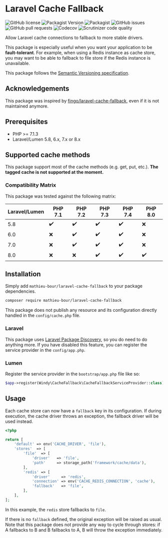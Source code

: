 # Laravel Cache Fallback
![GitHub license](https://img.shields.io/github/license/mathieu-bour/laravel-cache-fallback?style=flat-square)
![Packagist Version](https://img.shields.io/packagist/v/mathieu-bour/laravel-cache-fallback?style=flat-square)
![Packagist](https://img.shields.io/packagist/dt/mathieu-bour/laravel-cache-fallback?style=flat-square)
![GitHub issues](https://img.shields.io/github/issues/mathieu-bour/laravel-cache-fallback?style=flat-square)
![GitHub pull requests](https://img.shields.io/github/issues-pr/mathieu-bour/laravel-cache-fallback?style=flat-square)
![Codecov](https://img.shields.io/codecov/c/gh/mathieu-bour/laravel-cache-fallback?style=flat-square)
![Scrutinizer code quality](https://img.shields.io/scrutinizer/quality/g/mathieu-bour/laravel-cache-fallback?style=flat-square)

Allow Laravel cache connections to fallback to more stable drivers.

This package is especially useful when you want your application to be **fault-tolerant**.
For example, when using a Redis instance as cache store, you may want to be able to fallback to file store if the Redis instance is unavailable.

This package follows the [Semantic Versioning specification](https://semver.org).

## Acknowledgements
This package was inspired by [fingo/laravel-cache-fallback](https://github.com/fingo/laravel-cache-fallback), even if it is not maintained anymore.

## Prerequisites
- PHP >= 7.1.3
- Laravel/Lumen 5.8, 6.x, 7.x or 8.x

## Supported cache methods
This package support most of the cache methods (e.g. get, put, etc.).
**The tagged cache is not supported at the moment.**

### Compatibility Matrix

This package was tested against the following matrix:

| Laravel/Lumen | PHP 7.1            | PHP 7.2            | PHP 7.3            | PHP 7.4            | PHP 8.0            |
|---------------|--------------------|--------------------|--------------------|--------------------|--------------------|
| 5.8           | :heavy_check_mark: | :heavy_check_mark: | :heavy_check_mark: | :heavy_check_mark: | :x:                |
| 6.0           | :x:                | :heavy_check_mark: | :heavy_check_mark: | :heavy_check_mark: | :x:                |
| 7.0           | :x:                | :heavy_check_mark: | :heavy_check_mark: | :heavy_check_mark: | :x:                |
| 8.0           | :x:                | :x:                | :heavy_check_mark: | :heavy_check_mark: | :heavy_check_mark: |


## Installation
Simply add `mathieu-bour/laravel-cache-fallback` to your package dependencies.

```bash
composer require mathieu-bour/laravel-cache-fallback
```

This package does not publish any resource and its configuration directly handled in the `config/cache.php` file.

### Laravel
This package uses [Laravel Package Discovery](https://laravel.com/docs/7.x/packages#package-discovery), so you do need to do anything more.
If you have disabled this feature, you can register the service provider in the `config/app.php`.

### Lumen
Register the service provider in the `bootstrap/app.php` file like so:

```php
$app->register(Windy\CacheFallback\CacheFallbackServiceProvider::class);
```

## Usage
Each cache store can now have a `fallback` key in its configuration.
If during execution, the cache driver throws an exception, the fallback driver will be used instead.

```php
<?php

return [
    'default' => env('CACHE_DRIVER', 'file'),
    'stores'  => [
        'file'  => [
            'driver'   => 'file',
            'path'     => storage_path('framework/cache/data'),
        ],
        'redis' => [
            'driver'     => 'redis',
            'connection' => env('CACHE_REDIS_CONNECTION', 'cache'),
            'fallback'   => 'file',
        ],
    ],
];
```

In this example, the `redis` store fallbacks to `file`.

If there is no `fallback` defined, the original exception will be raised as usual.
Note that this package does not provide any way to cycle through stores: if A fallbacks to B and B fallbacks to A, B will throw the exception immediately.
